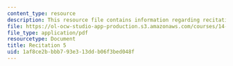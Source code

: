 ```yaml
---
content_type: resource
description: This resource file contains information regarding recitation 5.
file: https://ol-ocw-studio-app-production.s3.amazonaws.com/courses/14-384-time-series-analysis-fall-2013/1af8ce2bbbb793e313ddb06f3bed048f_MIT14_384F13_rec5.pdf
file_type: application/pdf
resourcetype: Document
title: Recitation 5
uid: 1af8ce2b-bbb7-93e3-13dd-b06f3bed048f
---
```

